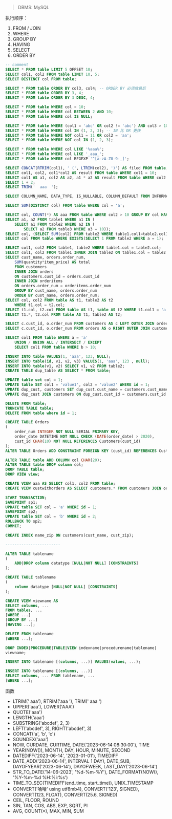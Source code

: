 > DBMS: MySQL

执行顺序：

1.   FROM / JOIN
2.   WHERE
3.   GROUP BY
4.   HAVING
5.   SELECT
6.   ORDER BY

```sql
-- comment
SELECT * FROM table LIMIT 5 OFFSET 10;
SELECT col1, col2 FROM table LIMIT 10, 5;
SELECT DISTINCT col FROM table;

SELECT * FROM table ORDER BY col3, col4; -- ORDER BY 必须放最后
SELECT * FROM table ORDER BY 3, 4;
SELECT * FROM table ORDER BY 3 DESC, 4;

SELECT * FROM table WHERE col < 10;
SELECT * FROM table WHERE col BETWEEN 2 AND 10;
SELECT * FROM table WHERE col IS NULL;

SELECT * FROM table WHERE (col1 = 'abc' OR col2 != 'abc') AND col3 > 10;
SELECT * FROM table WHERE col IN (1, 2, 3); -- IN 比 OR 更快
SELECT * FROM table WHERE NOT col1 = 11 OR col2 = 'aa';
SELECT * FROM table WHERE NOT col IN (1, 2, 3);

SELECT * FROM table WHERE col LIKE '%aaa%';
SELECT * FROM table WHERE col LIKE '_aaa_';
SELECT * FROM table WHERE col REGEXP '^[a-zA-Z0-9-_]';

SELECT CONCAT(RTRIM(col1), ' (', LTRIM(col2), ')') AS filed FROM table;
SELECT col1, col2, col1*col2 AS result FROM table WHERE col1 = 10;
SELECT col1 AS a1, col2 AS a2, a1 * a2 AS result FROM table WHERE col2 > 10 ORDER BY result;
SELECT 1 + 2;
SELECT TRIM('  aaa  ');

SELECT COLUMN_NAME, DATA_TYPE, IS_NULLABLE, COLUMN_DEFAULT FROM INFORMATION_SCHEMA.COLUMNS WHERE TABLE_NAME = 'table';

SELECT SUM(DISTINCT col) FROM table WHERE col = 'a';

SELECT col, COUNT(*) AS aaa FROM table WHERE col2 > 10 GROUP BY col HAVING aaa > 5;
SELECT a1, a2 FROM table1 WHERE a1 IN (
    SELECT a1 FROM table2 WHERE a2 IN (
        SELECT a2 FROM table3 WHERE a3 = 10));
SELECT col, (SELECT SUM(col2) FROM table2 WHERE table1.col1=table2.col1) FROM table1;
SELECT col FROM table WHERE EXISTS(SELECT 1 FROM table2 WHERE a = 1);

SELECT col1, col2 FROM table1, table2 WHERE table1.col = table2.col;
SELECT col1, col2 FROM table1 INNER JOIN table2 ON table1.col = table2.col;
SELECT cust_name, orders.order_num,
    SUM(quantity*item_price) AS total
    FROM customers
    INNER JOIN orders
    ON customers.cust_id = orders.cust_id
    INNER JOIN orderitems
    ON orders.order_num = orderitems.order_num
    GROUP BY cust_name, orders.order_num
    ORDER BY cust_name, orders.order_num;
SELECT col, col2 FROM table AS t1, table2 AS t2
    WHERE t1.col = t2.col;
SELECT t1.col, t2.col FROM table AS t1, table AS t2 WHERE t1.col1 = 'a' AND t2.col2 = 'b';
SELECT t1.*, t2.col FROM table AS t1, table2 AS t2;

SELECT c.cust_id, o.order_num FROM customers AS c LEFT OUTER JOIN orders AS o ON c.cust_id = o.cust_id;
SELECT c.cust_id, o.order_num FROM orders AS o RIGHT OUTER JOIN customers as c on c.cust_id = o.cust_id;

SELECT col1 FROM table WHERE a = 'a'
    UNION / UNION ALL / INTERSECT / EXCEPT
    SELECT col1 FROM table WHERE b > 10;

INSERT INTO table VALUES(1, 'aaa', 123, NULL);
INSERT INTO table(id, v1, v2, v3) VALUES(1, 'aaa', 123 , null);
INSERT INTO table(v1, v2) SELECT v1, v2 FROM table2;
CREATE TABLE dup_table AS SELECT * FROM table;

UPDATE table set col = 1;
UPDATE table SET col1 = 'value1', col2 = 'value2' WHERE id = 1;
UPDATE dup_cust, customers SET dup_cust.cust_name = customers.cust_name WHERE dup_cust.cust_id = customers.cust_id;
UPDATE dup_cust JOIN customers ON dup_cust.cust_id = customers.cust_id SET dup_cust.cust_name = customers.cust_name;

DELETE FROM table;
TRUNCATE TABLE table;
DELETE FROM table where id = 1;

CREATE TABLE Orders
( 
    order_num INTEGER NOT NULL SERIAL PRIMARY KEY,
    order_date DATETIME NOT NULL CHECK (DATE(order_date) > 2020),
    cust_id CHAR(10) NOT NULL REFERENCES Customers(cust_id)
);
ALTER TABLE Orders ADD CONSTRAINT FOREIGN KEY (cust_id) REFERENCES Customers (cust_id); 

ALTER TABLE table ADD COLUMN col CHAR(20);
ALTER TABLE table DROP column col;
DROP TABLE table;
DROP VIEW view;

CREATE VIEW aaa AS SELECT col1, col2 FROM table;
CREATE VIEW custwithorders AS SELECT customers.* FROM customers JOIN orders ON customers.cust_id = orders.cust_id;

START TRANSACTION;
SAVEPOINT sp1;
UPDATE table SET col = 'a' WHERE id = 1;
SAVEPOINT sp2;
UPDATE table SET col = 'b' WHERE id = 2;
ROLLBACK TO sp2;
COMMIT;

CREATE INDEX name_zip ON customers(cust_name, cust_zip);

------------------------

ALTER TABLE tablename
( 
    ADD|DROP column datatype [NULL|NOT NULL] [CONSTRAINTS]
);

CREATE TABLE tablename
( 
    column datatype [NULL|NOT NULL] [CONSTRAINTS]
);

CREATE VIEW viewname AS
SELECT columns, ...
FROM tables, ...
[WHERE ...]
[GROUP BY ...]
[HAVING ...];

DELETE FROM tablename
[WHERE ...];

DROP INDEX|PROCEDURE|TABLE|VIEW indexname|procedurename|tablename|
viewname;

INSERT INTO tablename [(columns, ...)] VALUES(values, ...);

INSERT INTO tablename [(columns, ...)]
SELECT columns, ... FROM tablename, ...
[WHERE ...];
```

函数

-   LTRIM('  aaa'), RTRIM('aaa   '), TRIM('   aaa   ')
-   UPPER('aaa'), LOWER('AAA')
-   QUOTE('aaa')
-   LENGTH('aaa')
-   SUBSTRING('abcdef', 2, 3)
-   LEFT('abcdef', 3), RIGHT('abcdef', 3)
-   CONCAT('a', 'b', 'c')
-   SOUNDEX('aaa')
-   NOW, CURDATE, CURTIME, DATE('2023-06-14 08:30:00'), TIME
-   YEAR(NOW()), MONTH, DAY, HOUR, MINUTE, SECOND
-   DATEDIFF('2023-06-14', '2023-01-01'), TIMEDIFF
-   DATE_ADD('2023-06-14', INTERVAL 1 DAY), DATE_SUB, DAYOFYEAR('2023-06-14'), DAYOFWEEK, LAST_DAY('2023-06-14')
-   STR_TO_DATE('14-06-2023', '%d-%m-%Y'), DATE_FORMAT(NOW(), '%Y-%m-%d %H:%i:%s')
-   TIME_TO_SEC(TIMEDIFF(end_time, start_time)), UNIX_TIMESTAMP
-   CONVERT('哈哈' using utf8mb4), CONVERT('123', SIGNED), CONVERT(123, FLOAT), CONVERT(25.6, SIGNED)
-   CEIL, FLOOR, ROUND
-   SIN, TAN, COS, ABS, EXP, SQRT, PI
-   AVG, COUNT(*), MAX, MIN, SUM
